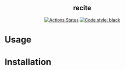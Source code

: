 <h2 align="center"> recite</h2>

<p align="center">
<a href="https://github.com/dobraczka/recite/actions/workflows/main.yml"><img alt="Actions Status" src="https://github.com/dobraczka/recite/actions/workflows/main.yml/badge.svg?branch=main"></a>
<a href="https://github.com/psf/black"><img alt="Code style: black" src="https://img.shields.io/badge/code%20style-black-000000.svg"></a>
</p>

Usage
=====

Installation
============
